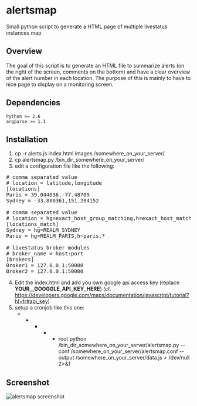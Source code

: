 alertsmap
=========

Small python script to generate a HTML page of multiple livestatus instances map

Overview
------------

The goal of this script is to generate an HTML file to summarize alerts (on the right of the screen, comments on the bottom) and have a clear overview of the alert number in each location.
The purpose of this is mainly to have to nice page to display on a monitoring screen.

Dependencies
------------

	Python >= 2.6
	argparse >= 1.1


Installation
------------

1. cp -r alerts.js index.html images /somewhere_on_your_server/
2. cp alertsmap.py /bin_dir_somewhere_on_your_server/
3. edit a configuration file like the following:
<pre>
# comma separated value
# location = latitude,longitude
[locations] 
Paris = 39.044036,-77.48709
Sydney = -33.880361,151.204152

# comma separated value
# location = hg=exact_host_group_matching,h=exact_host_matching,hg~regexp_host_group_matching,h~regexp_host_matching
[locations_match]
Sydney = hg=REALM_SYDNEY
Paris = hg=REALM_PARIS,h~paris.*

# livestatus broker modules
# broker_name = host:port
[brokers]
Broker1 = 127.0.0.1:50000
Broker2 = 127.0.0.1:50000
</pre>
4. Edit the index.html and add you own google api access key (replace __YOUR__GOOGGLE_API_KEY_HERE__) (cf. https://developers.google.com/maps/documentation/javascript/tutorial?hl=fr#api_key)
5. setup a cronjob like this one:
	* * * * * root python /bin_dir_somewhere_on_your_server/alertsmap.py --conf /somewhere_on_your_server/alertsmap.conf --output /somewhere_on_your_server/data.js > /dev/null 2>&1


Screenshot
----------

![alertsmap screenshot](https://raw.github.com/darkweaver87/alertsmap/master/docs/screenshot.png)
